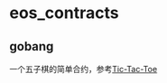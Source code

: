# eos_contracts



## gobang

一个五子棋的简单合约，参考[Tic-Tac-Toe](https://github.com/EOSIO/eos/wiki/Tutorial-Tic-Tac-Toe)
